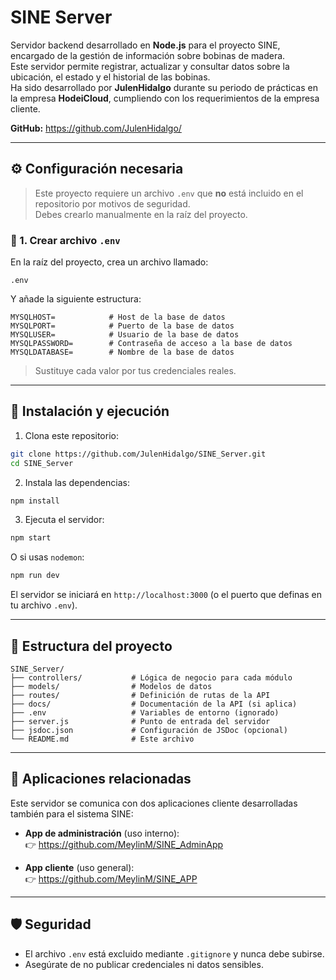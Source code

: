 # SINE Server

Servidor backend desarrollado en **Node.js** para el proyecto SINE, encargado de la gestión de información sobre bobinas de madera.  
Este servidor permite registrar, actualizar y consultar datos sobre la ubicación, el estado y el historial de las bobinas.  
Ha sido desarrollado por **JulenHidalgo** durante su periodo de prácticas en la empresa **HodeiCloud**, cumpliendo con los requerimientos de la empresa cliente.

**GitHub:** https://github.com/JulenHidalgo/

---

## ⚙️ Configuración necesaria

> Este proyecto requiere un archivo `.env` que **no** está incluido en el repositorio por motivos de seguridad.  
> Debes crearlo manualmente en la raíz del proyecto.

### 📄 1. Crear archivo `.env`

En la raíz del proyecto, crea un archivo llamado:

```
.env
```

Y añade la siguiente estructura:

```env
MYSQLHOST=            # Host de la base de datos
MYSQLPORT=            # Puerto de la base de datos
MYSQLUSER=            # Usuario de la base de datos
MYSQLPASSWORD=        # Contraseña de acceso a la base de datos
MYSQLDATABASE=        # Nombre de la base de datos
```

> Sustituye cada valor por tus credenciales reales.

---

## 🚀 Instalación y ejecución

1. Clona este repositorio:

```bash
git clone https://github.com/JulenHidalgo/SINE_Server.git
cd SINE_Server
```

2. Instala las dependencias:

```bash
npm install
```

3. Ejecuta el servidor:

```bash
npm start
```

O si usas `nodemon`:

```bash
npm run dev
```

El servidor se iniciará en `http://localhost:3000` (o el puerto que definas en tu archivo `.env`).

---

## 📂 Estructura del proyecto

```
SINE_Server/
├── controllers/           # Lógica de negocio para cada módulo
├── models/                # Modelos de datos
├── routes/                # Definición de rutas de la API
├── docs/                  # Documentación de la API (si aplica)
├── .env                   # Variables de entorno (ignorado)
├── server.js              # Punto de entrada del servidor
├── jsdoc.json             # Configuración de JSDoc (opcional)
└── README.md              # Este archivo
```

---

## 📱 Aplicaciones relacionadas

Este servidor se comunica con dos aplicaciones cliente desarrolladas también para el sistema SINE:

- **App de administración** (uso interno):  
  👉 https://github.com/MeylinM/SINE_AdminApp

- **App cliente** (uso general):  
  👉 https://github.com/MeylinM/SINE_APP

---

## 🛡️ Seguridad

- El archivo `.env` está excluido mediante `.gitignore` y nunca debe subirse.
- Asegúrate de no publicar credenciales ni datos sensibles.
